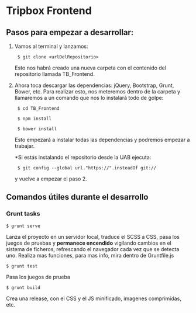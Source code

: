 # Tripbox Frontend

## Pasos para empezar a desarrollar:

1. Vamos al terminal y lanzamos:

        $ git clone <urlDelRepositorio>


    Esto nos habrá creado una nueva carpeta con el contenido del repositorio llamada TB_Frontend.

2. Ahora toca descargar las dependencias: jQuery, Bootstrap, Grunt, Bower, etc. Para realizar esto, nos meteremos dentro de la carpeta y llamaremos a un comando que nos lo instalará todo de golpe:

        $ cd TB_Frontend

        $ npm install

        $ bower install

    Esto empezará a instalar todas las dependencias y podremos empezar a trabajar.

    *Si estás instalando el repositorio desde la UAB ejecuta:

    	$ git config --global url."https://".insteadOf git://

	y vuelve a empezar el paso 2.

## Comandos útiles durante el desarrollo

### Grunt tasks

    $ grunt serve

Lanza el proyecto en un servidor local, traduce el SCSS a CSS, pasa los juegos de pruebas y **permanece encendido** vigilando cambios en el sistema de ficheros, refrescando el navegador cada vez que se detecta uno. Realiza mas funciones, para mas info, mira dentro de Gruntfile.js

    $ grunt test

Pasa los juegos de prueba

    $ grunt build

Crea una release, con el CSS y el JS minificado, imagenes comprimídas, etc.


